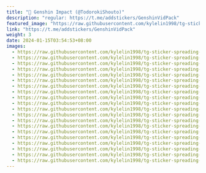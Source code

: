 ```yaml
---
title: "💠 Genshin Impact (@TodorokiShouto)"
description: "regular: https://t.me/addstickers/GenshinVidPack"
featured_image: "https://raw.githubusercontent.com/kylelin1998/tg-sticker-spreading-worldwide-images/main/img/3fffabd5-ec75-45fa-9214-d402c91d7377.jpg"
link: "https://t.me/addstickers/GenshinVidPack"
weight: 3
date: 2024-01-15T03:54:53+08:00
images:
  - https://raw.githubusercontent.com/kylelin1998/tg-sticker-spreading-worldwide-images/main/img/3fffabd5-ec75-45fa-9214-d402c91d7377.jpg
  - https://raw.githubusercontent.com/kylelin1998/tg-sticker-spreading-worldwide-images/main/img/2ffb51de-e8e9-488b-8d44-a5ac062e3e4b.jpg
  - https://raw.githubusercontent.com/kylelin1998/tg-sticker-spreading-worldwide-images/main/img/4e15263c-3d1e-4e79-a52a-8d5a4208738b.jpg
  - https://raw.githubusercontent.com/kylelin1998/tg-sticker-spreading-worldwide-images/main/img/39ace628-d0b7-48ca-a289-59fec33fdeda.jpg
  - https://raw.githubusercontent.com/kylelin1998/tg-sticker-spreading-worldwide-images/main/img/93bf5f86-a3cd-40b7-941d-9616c46d1e1b.jpg
  - https://raw.githubusercontent.com/kylelin1998/tg-sticker-spreading-worldwide-images/main/img/ebfd0e60-fb82-4bdc-9a5f-e56f85802e6c.jpg
  - https://raw.githubusercontent.com/kylelin1998/tg-sticker-spreading-worldwide-images/main/img/1ce59de1-4487-4280-9167-267517abeaa9.jpg
  - https://raw.githubusercontent.com/kylelin1998/tg-sticker-spreading-worldwide-images/main/img/b1be93c9-1ea7-4eaf-92c1-1a6951c210e3.jpg
  - https://raw.githubusercontent.com/kylelin1998/tg-sticker-spreading-worldwide-images/main/img/0f7eff76-2c73-4241-955f-ac957fae7bbc.jpg
  - https://raw.githubusercontent.com/kylelin1998/tg-sticker-spreading-worldwide-images/main/img/90802bba-5101-4546-84fc-2943ff357b06.jpg
  - https://raw.githubusercontent.com/kylelin1998/tg-sticker-spreading-worldwide-images/main/img/d10d0bbf-d892-4518-a7e1-c9c7e66e6858.jpg
  - https://raw.githubusercontent.com/kylelin1998/tg-sticker-spreading-worldwide-images/main/img/ddde873e-e1ce-4a4e-9962-5d067a5c5587.jpg
  - https://raw.githubusercontent.com/kylelin1998/tg-sticker-spreading-worldwide-images/main/img/f5ece94b-c614-4654-993d-8ec0a1035378.jpg
  - https://raw.githubusercontent.com/kylelin1998/tg-sticker-spreading-worldwide-images/main/img/022c9acd-ad2d-4e09-80c7-d82172088166.jpg
  - https://raw.githubusercontent.com/kylelin1998/tg-sticker-spreading-worldwide-images/main/img/ac5bfd44-1fe8-4633-bf40-24dc7ab30198.jpg
  - https://raw.githubusercontent.com/kylelin1998/tg-sticker-spreading-worldwide-images/main/img/cb6bb05b-8127-470a-8ca4-102ed0796eec.jpg
  - https://raw.githubusercontent.com/kylelin1998/tg-sticker-spreading-worldwide-images/main/img/826b7297-8ac6-485f-8b3a-5629b8d78524.jpg
  - https://raw.githubusercontent.com/kylelin1998/tg-sticker-spreading-worldwide-images/main/img/251e3e15-7365-4a1f-8374-d68967ec7910.jpg
  - https://raw.githubusercontent.com/kylelin1998/tg-sticker-spreading-worldwide-images/main/img/309d9346-18b9-446a-8d49-8ed0d26883e7.jpg
  - https://raw.githubusercontent.com/kylelin1998/tg-sticker-spreading-worldwide-images/main/img/c28f8687-b57c-4c41-a935-4ed30d914a45.jpg
---
```


